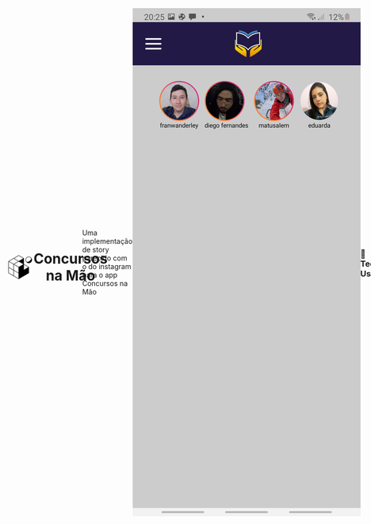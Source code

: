 <div style="display: flex; flex:1; align-items:center">
   <h1 style="text-align: center; display: flex; flex-direction: row; align-items: center;">
      <img src="./assets/favicon.png" style="margin-right: 2%" alt="Logo">
      Concursos na Mão 
   </h1>
   <p>
      Uma implementação de story parecido com o do instagram para o app Concursos na Mão
   </p>
   <img src="./assets/result.jpg" alt="Resultado da Aplicação">
   <h3>🚀 Tecnologias Usadas</h3>
   <ul>
      <li>React Native</li>
      <li>typeScript</li>
      <li>Expo</li>
      <li>Axios</li>
      <li>AsyncStorage</li>
      <li>Image Picker</li>
      <li>Expo Camera</li>
   </ul>
   <h3>📓 Como usar no seu PC</h3>
   <ul>
      <li>Antes é preciso ter instalado o <a href="https://nodejs.org/en/">NodeJS</a></li>
      <li>Dá um git clone neste repositorio</li>
      <li>Dá um cd na pasta que colocou este repositorio</li>
      <li>code . para abrir no VSCode</li>
      <li>No terminal no VSCode usar expo install</li>
      <li>Antes de executar é preciso criar uma arquivo .env que terá a chave <code>REACT_APP_IMG=</code></li>
      <li>Você precisará criar a chave neste <a href="https://api.imgur.com/oauth2/addclient">link</a> pegue o do CLIENT_ID</li>
      <li>Depois da Instalação roda expo start</li>
      <li>Depois disso acesse http://localhost:19002</li>
      <li>Assim você pode escolher se vai rodar no emulador ou no celular</li>
      <li>Se for no seu propio celular é preciso baixo na loja de aplicativos o Expo Go e depois escanear o QRCode</li>
      <li>Se for no emulador <a href="https://www.youtube.com/watch?v=eSjFDWYkdxM">neste link</a> tem um tutorial de como configurar o emulador</li>
   </ul>
   <h3>Banco de Dados</h3>
      <table>
         <tr>
            <th>People</th>
            <th>Story</th>
         </tr>
         <tr>
            <td>id : Int</td>
            <td>idStory : Int</td>
         </tr>
         <tr>
            <td>name : varchar</td>
            <td>image : varchar</td>
         </tr>
         <tr>
            <td>avatar : varchar</td>
            <td>text : varchar</td>
         </tr>
         <tr>
            <td>qtdStory : int</td>
            <td>createdIn : varchar</td>
         </tr>
         <tr>
            <td></td>
            <td>idPeople : int</td>
         </tr>
      </table>
   <h3>💾 Rotas do Servidor</h3>
   <h5>GET peoples</h5>
   <p>Rota para pegar todos os usuarios do banco de dados e se tiver ?story=true vai retornar um join entre pessoas e story</p>
   <h5>POST peoples</h5>
   <p>Vai apenas salvar no banco de dados</p>
   <h5>POST story</h5>
   <p>Vai salvar story e incrementar qtdStory na tabela peoples</p>
   <h5>DELETE peoples</h5>
   <p>Vai apagar a pessoa e logo os story dela</p>
   <h5>DELETE story</h5>
   <p>Vai apagar story e decrementar qtdStory na tabela peoples</p>